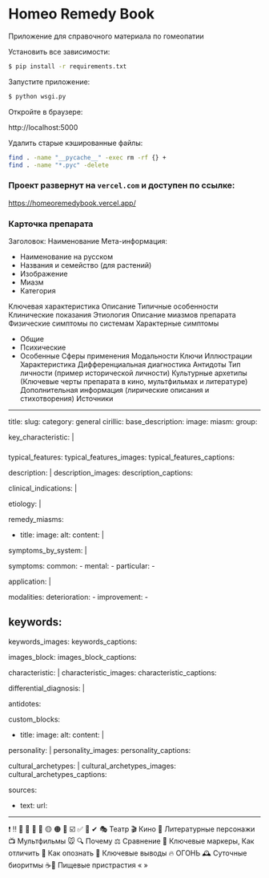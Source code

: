 # Homeo Remedy Book

Приложение для справочного материала по гомеопатии

Установить все зависимости:

```bash
$ pip install -r requirements.txt
```

Запустите приложение:

```bash
$ python wsgi.py
```

Откройте в браузере:

http://localhost:5000

Удалить старые кэшированные файлы:

```bash
find . -name "__pycache__" -exec rm -rf {} +
find . -name "*.pyc" -delete
```

### Проект развернут на `vercel.com` и доступен по ссылке:

https://homeoremedybook.vercel.app/


### Карточка препарата
Заголовок: Наименование
Мета-информация:
- Наименование на русском
- Названия и семейство (для растений)
- Изображение
- Миазм
- Категория

Ключевая характеристика
Описание
Типичные особенности
Клинические показания
Этиология
Описание миазмов препарата
Физические симптомы по системам
Характерные симптомы
- Общие
- Психические
- Особенные
Сферы применения
Модальности
Ключи
Иллюстрации
Характеристика
Дифференциальная диагностика
Антидоты
Тип личности (пример исторической личности)
Культурные архетипы (Ключевые черты препарата в кино, мультфильмах и литературе)
Дополнительная информация (лирические описания и стихотворения)
Источники

---
title: 
slug: 
category: general
cirillic: 
base_description: 
image: 
miasm: 
group: 

key_characteristic: |
  ###

typical_features:
typical_features_images:
typical_features_captions:

description: |
description_images:
description_captions:

clinical_indications: |

etiology: |

remedy_miasms:
  - title:
    image:
    alt:
    content: |

symptoms_by_system: |

symptoms:
  common:
    - 
  mental:
    -
  particular:
    -

application: |

modalities:
  deterioration:
    -
  improvement:
    -

keywords:
  - 
keywords_images: 
keywords_captions:

images_block:
images_block_captions:

characteristic: |
characteristic_images: 
characteristic_captions:

differential_diagnosis: |

antidotes:

custom_blocks:
  - title:
    image:
    alt:
    content: |

personality: |
personality_images:
personality_captions:

сultural_аrchetypes: |
сultural_аrchetypes_images:
сultural_аrchetypes_captions:

sources:
  - text:
    url:   
---

❗️ ‼️ 🔹 🔸 🔴  🧡  🟡  🟠  🔵  ☑️  ✅ 📍 ✔
🎭 Театр
🎬 Кино
📖 Литературные персонажи
📺 Мультфильмы 🐭
🔍 Почему
⚖️ Сравнение 
💎 Ключевые маркеры, Как отличить
🎯 Как опознать
🔑 Ключевые выводы
🔥 ОГОНЬ
🕰 Суточные биоритмы
️☕️🍩 Пищевые пристрастия
« »
 